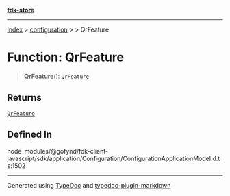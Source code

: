 [**fdk-store**](../../../README.md)
***

[Index](../../../API.md) > [configuration](../../README.md) > [<internal>](../README.md) > QrFeature

# Function: QrFeature

> **QrFeature**(): [`QrFeature`](../type-aliases/type-alias.QrFeature.md)

## Returns

[`QrFeature`](../type-aliases/type-alias.QrFeature.md)

## Defined In

node\_modules/@gofynd/fdk-client-javascript/sdk/application/Configuration/ConfigurationApplicationModel.d.ts:1502

***
Generated using [TypeDoc](https://typedoc.org/) and [typedoc-plugin-markdown](https://www.npmjs.com/package/typedoc-plugin-markdown)
